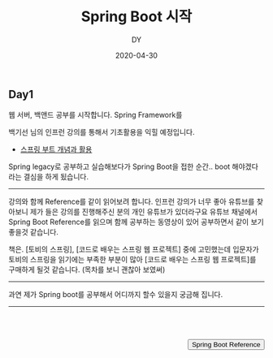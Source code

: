 ﻿---
layout: post
title:  "Spring Boot 시작"
date:   2020-04-30
author: DY
comments: true
categories: Daily
---


## Day1

웹 서버, 백앤드 공부를 시작합니다. Spring Framework를 

백기선 님의 인프런 강의를 통해서 기초활용을 익힐 예정입니다. 
* [스프링 부트 개념과 활용](https://www.inflearn.com/course/%EC%8A%A4%ED%94%84%EB%A7%81%EB%B6%80%ED%8A%B8)

Spring legacy로 공부하고 실습해보다가 Spring Boot을 접한 순간.. boot 해야겠다 라는 결심을 하게 됬습니다.

---

강의와 함께 Reference를 같이 읽어보려 합니다. 인프런 강의가 너무 좋아 유튜브를 찾아보니 제가 들은 강의를
진행해주신 분의 개인 유튜브가 있더라구요 유튜브 채널에서 Spring Boot Reference를 읽으며 함께 공부하는
동영상이 있어 공부하면서 같이 보기 좋을것 같습니다.

책은. [토비의 스프링], [코드로 배우는 스프링 웹 프로젝트] 중에 고민했는데 입문자가 토비의 스프링을 읽기에는
부족한 부분이 많아 [코드로 배우는 스프링 웹 프로젝트]를 구매하게 될것 같습니다. (목차를 보니 괜찮아 보였써)


---

과연 제가 Spring boot를 공부해서 어디까지 할수 있을지 궁금해 집니다. 

---
<div style="height: 50px;"></div>
<div style="float: right;">
  <button onclick="location.href='https://docs.spring.io/spring-boot/docs/current/reference/htmlsingle/' ">Spring Boot Reference</button> 
</div>
